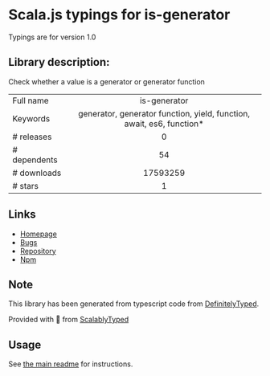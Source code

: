 
# Scala.js typings for is-generator

Typings are for version 1.0

## Library description:
Check whether a value is a generator or generator function

|                    |                 |
| ------------------ | :-------------: |
| Full name          | is-generator |
| Keywords           | generator, generator function, yield, function, await, es6, function* |
| # releases         | 0 |
| # dependents       | 54 |
| # downloads        | 17593259 |
| # stars            | 1 |

## Links
- [Homepage](https://github.com/blakeembrey/is-generator)
- [Bugs](https://github.com/blakeembrey/is-generator/issues)
- [Repository](https://github.com/blakeembrey/is-generator)
- [Npm](https://www.npmjs.com/package/is-generator)
    


## Note
This library has been generated from typescript code from [DefinitelyTyped](https://definitelytyped.org).

Provided with :purple_heart: from [ScalablyTyped](https://github.com/oyvindberg/ScalablyTyped)

## Usage
See [the main readme](../../readme.md) for instructions.


